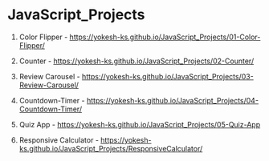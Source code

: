 # JavaScript_Projects

1. Color Flipper - https://yokesh-ks.github.io/JavaScript_Projects/01-Color-Flipper/

2. Counter - https://yokesh-ks.github.io/JavaScript_Projects/02-Counter/

3. Review Carousel - https://yokesh-ks.github.io/JavaScript_Projects/03-Review-Carousel/

4. Countdown-Timer - https://yokesh-ks.github.io/JavaScript_Projects/04-Countdown-Timer/

5. Quiz App - https://yokesh-ks.github.io/JavaScript_Projects/05-Quiz-App

6. Responsive Calculator - https://yokesh-ks.github.io/JavaScript_Projects/ResponsiveCalculator/
